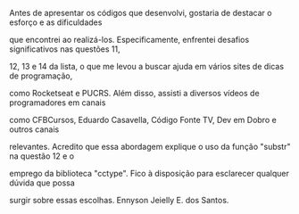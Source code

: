 Antes de apresentar os códigos que desenvolvi, gostaria de destacar o esforço e as dificuldades 

que encontrei ao realizá-los. Especificamente, enfrentei desafios significativos nas questões 11, 

12, 13 e 14 da lista, o que me levou a buscar ajuda em vários sites de dicas de programação, 

como Rocketseat e PUCRS. Além disso, assisti a diversos vídeos de programadores em canais 

como CFBCursos, Eduardo Casavella, Código Fonte TV, Dev em Dobro e outros canais 

relevantes. Acredito que essa abordagem explique o uso da função "substr" na questão 12 e o 

emprego da biblioteca "cctype". Fico à disposição para esclarecer qualquer dúvida que possa 

surgir sobre essas escolhas.
Ennyson Jeielly E. dos Santos.
